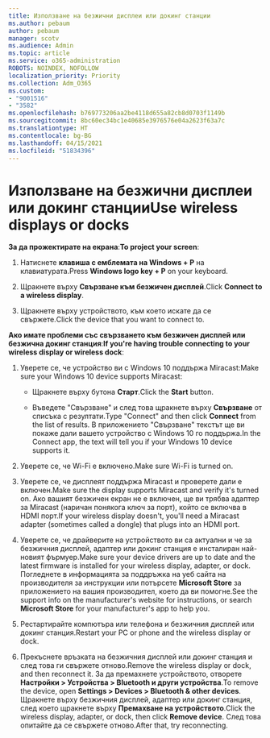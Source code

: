 ```yaml
---
title: Използване на безжични дисплеи или докинг станции
ms.author: pebaum
author: pebaum
manager: scotv
ms.audience: Admin
ms.topic: article
ms.service: o365-administration
ROBOTS: NOINDEX, NOFOLLOW
localization_priority: Priority
ms.collection: Adm_O365
ms.custom:
- "9001516"
- "3582"
ms.openlocfilehash: b769773206aa2be4118d655a82cb8d0703f1149b
ms.sourcegitcommit: 8bc60ec34bc1e40685e3976576e04a2623f63a7c
ms.translationtype: HT
ms.contentlocale: bg-BG
ms.lasthandoff: 04/15/2021
ms.locfileid: "51834396"
---
```

# <a name="use-wireless-displays-or-docks"></a><span data-ttu-id="35fa7-102">Използване на безжични дисплеи или докинг станции</span><span class="sxs-lookup"><span data-stu-id="35fa7-102">Use wireless displays or docks</span></span>

<span data-ttu-id="35fa7-103">**За да прожектирате на екрана**:</span><span class="sxs-lookup"><span data-stu-id="35fa7-103">**To project your screen**:</span></span>

1. <span data-ttu-id="35fa7-104">Натиснете **клавиша с емблемата на Windows + P** на клавиатурата.</span><span class="sxs-lookup"><span data-stu-id="35fa7-104">Press **Windows logo key + P** on your keyboard.</span></span>

2. <span data-ttu-id="35fa7-105">Щракнете върху **Свързване към безжичен дисплей**.</span><span class="sxs-lookup"><span data-stu-id="35fa7-105">Click **Connect to a wireless display**.</span></span>

3. <span data-ttu-id="35fa7-106">Щракнете върху устройството, към което искате да се свържете.</span><span class="sxs-lookup"><span data-stu-id="35fa7-106">Click the device that you want to connect to.</span></span>

<span data-ttu-id="35fa7-107">**Ако имате проблеми със свързването към безжичен дисплей или безжична докинг станция**:</span><span class="sxs-lookup"><span data-stu-id="35fa7-107">**If you're having trouble connecting to your wireless display or wireless dock**:</span></span>

1. <span data-ttu-id="35fa7-108">Уверете се, че устройство ви с Windows 10 поддържа Miracast:</span><span class="sxs-lookup"><span data-stu-id="35fa7-108">Make sure your Windows 10 device supports Miracast:</span></span> 

    - <span data-ttu-id="35fa7-109">Щракнете върху бутона **Старт**.</span><span class="sxs-lookup"><span data-stu-id="35fa7-109">Click the **Start** button.</span></span>
    
    - <span data-ttu-id="35fa7-110">Въведете "Свързване" и след това щракнете върху **Свързване** от списъка с резултати.</span><span class="sxs-lookup"><span data-stu-id="35fa7-110">Type "Connect" and then click **Connect** from the list of results.</span></span> <span data-ttu-id="35fa7-111">В приложението "Свързване" текстът ще ви покаже дали вашето устройство с Windows 10 го поддържа.</span><span class="sxs-lookup"><span data-stu-id="35fa7-111">In the Connect app, the text will tell you if your Windows 10 device supports it.</span></span> 

2. <span data-ttu-id="35fa7-112">Уверете се, че Wi-Fi е включено.</span><span class="sxs-lookup"><span data-stu-id="35fa7-112">Make sure Wi-Fi is turned on.</span></span> 

3. <span data-ttu-id="35fa7-113">Уверете се, че дисплеят поддържа Miracast и проверете дали е включен.</span><span class="sxs-lookup"><span data-stu-id="35fa7-113">Make sure the display supports Miracast and verify it's turned on.</span></span> <span data-ttu-id="35fa7-114">Ако вашият безжичен екран не е включен, ще ви трябва адаптер за Miracast (наричан понякога ключ за порт), който се включва в HDMI порт.</span><span class="sxs-lookup"><span data-stu-id="35fa7-114">If your wireless display doesn't, you'll need a Miracast adapter (sometimes called a dongle) that plugs into an HDMI port.</span></span>

4. <span data-ttu-id="35fa7-115">Уверете се, че драйверите на устройството ви са актуални и че за безжичния дисплей, адаптер или докинг станция е инсталиран най-новият фърмуер.</span><span class="sxs-lookup"><span data-stu-id="35fa7-115">Make sure your device drivers are up to date and the latest firmware is installed for your wireless display, adapter, or dock.</span></span> <span data-ttu-id="35fa7-116">Погледнете в информацията за поддръжка на уеб сайта на производителя за инструкции или потърсете **Microsoft Store** за приложението на вашия производител, което да ви помогне.</span><span class="sxs-lookup"><span data-stu-id="35fa7-116">See the support info on the manufacturer's website for instructions, or search **Microsoft Store** for your manufacturer's app to help you.</span></span>

5. <span data-ttu-id="35fa7-117">Рестартирайте компютъра или телефона и безжичния дисплей или докинг станция.</span><span class="sxs-lookup"><span data-stu-id="35fa7-117">Restart your PC or phone and the wireless display or dock.</span></span>

6. <span data-ttu-id="35fa7-118">Прекъснете връзката на безжичния дисплей или докинг станция и след това ги свържете отново.</span><span class="sxs-lookup"><span data-stu-id="35fa7-118">Remove the wireless display or dock, and then reconnect it.</span></span> <span data-ttu-id="35fa7-119">За да премахнете устройството, отворете **Настройки > Устройства > Bluetooth и други устройства**.</span><span class="sxs-lookup"><span data-stu-id="35fa7-119">To remove the device, open **Settings > Devices  > Bluetooth & other devices**.</span></span> <span data-ttu-id="35fa7-120">Щракнете върху безжичния дисплей, адаптер или докинг станция, след което щракнете върху **Премахване на устройството**.</span><span class="sxs-lookup"><span data-stu-id="35fa7-120">Click the wireless display, adapter, or dock, then click **Remove device**.</span></span> <span data-ttu-id="35fa7-121">След това опитайте да се свържете отново.</span><span class="sxs-lookup"><span data-stu-id="35fa7-121">After that, try reconnecting.</span></span>
